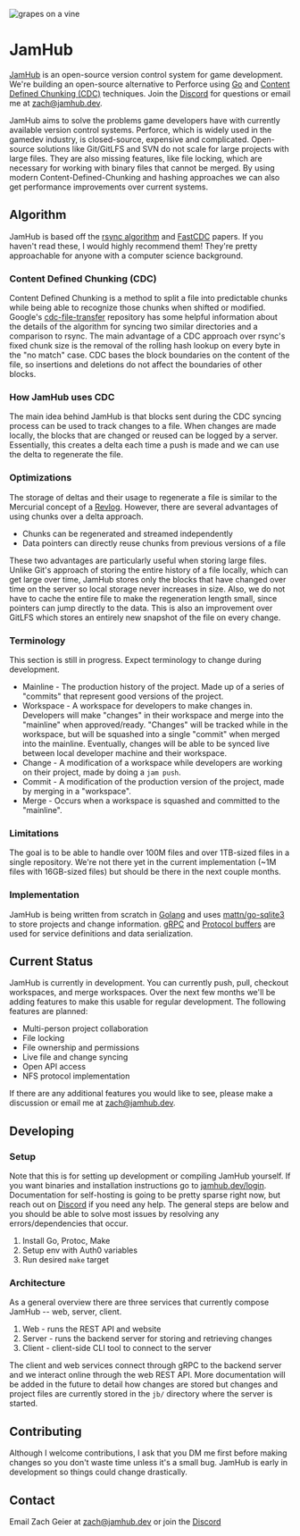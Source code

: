 ![grapes on a vine](https://jamhub.dev/favicon.svg)

# JamHub

[JamHub](https://jamhub.dev) is an open-source version control system for game
development. We're building an open-source alternative to Perforce using
[Go](https://go.dev) and
[Content Defined Chunking (CDC)](https://www.usenix.org/conference/atc16/technical-sessions/presentation/xia)
techniques. Join the [Discord](https://discord.gg/6bK3GPKhpa) for questions or
email me at [zach@jamhub.dev](zach@jamhub.dev).

JamHub aims to solve the problems game developers have with currently available
version control systems. Perforce, which is widely used in the gamedev industry,
is closed-source, expensive and complicated. Open-source solutions like
Git/GitLFS and SVN do not scale for large projects with large files. They are
also missing features, like file locking, which are necessary for working with
binary files that cannot be merged. By using modern Content-Defined-Chunking and
hashing approaches we can also get performance improvements over current
systems.

## Algorithm

JamHub is based off the
[rsync algorithm](https://www.andrew.cmu.edu/course/15-749/READINGS/required/cas/tridgell96.pdf)
and
[FastCDC](https://www.usenix.org/conference/atc16/technical-sessions/presentation/xia)
papers. If you haven't read these, I would highly recommend them! They're pretty
approachable for anyone with a computer science background.

### Content Defined Chunking (CDC)

Content Defined Chunking is a method to split a file into predictable chunks
while being able to recognize those chunks when shifted or modified. Google's
[cdc-file-transfer](https://github.com/google/cdc-file-transfer) repository has
some helpful information about the details of the algorithm for syncing two
similar directories and a comparison to rsync. The main advantage of a CDC
approach over rsync's fixed chunk size is the removal of the rolling hash lookup
on every byte in the "no match" case. CDC bases the block boundaries on the
content of the file, so insertions and deletions do not affect the boundaries of
other blocks.

### How JamHub uses CDC

The main idea behind JamHub is that blocks sent during the CDC syncing process
can be used to track changes to a file. When changes are made locally, the
blocks that are changed or reused can be logged by a server. Essentially, this
creates a delta each time a push is made and we can use the delta to regenerate
the file.

### Optimizations

The storage of deltas and their usage to regenerate a file is similar to the
Mercurial concept of a
[Revlog](https://book.mercurial-scm.org/read/concepts.html#fast-retrieval).
However, there are several advantages of using chunks over a delta approach.

- Chunks can be regenerated and streamed independently
- Data pointers can directly reuse chunks from previous versions of a file

These two advantages are particularly useful when storing large files. Unlike
Git's approach of storing the entire history of a file locally, which can get
large over time, JamHub stores only the blocks that have changed over time on
the server so local storage never increases in size. Also, we do not have to
cache the entire file to make the regeneration length small, since pointers can
jump directly to the data. This is also an improvement over GitLFS which stores
an entirely new snapshot of the file on every change.

### Terminology

This section is still in progress. Expect terminology to change during
development.

- Mainline - The production history of the project. Made up of a series of
  "commits" that represent good versions of the project.
- Workspace - A workspace for developers to make changes in. Developers will make
  "changes" in their workspace and merge into the "mainline" when approved/ready.
  "Changes" will be tracked while in the workspace, but will be squashed into a
  single "commit" when merged into the mainline. Eventually, changes will be
  able to be synced live between local developer machine and their workspace.
- Change - A modification of a workspace while developers are working on their
  project, made by doing a `jam push`.
- Commit - A modification of the production version of the project, made by
  merging in a "workspace".
- Merge - Occurs when a workspace is squashed and committed to the "mainline".

### Limitations

The goal is to be able to handle over 100M files and over 1TB-sized files in a
single repository. We're not there yet in the current implementation (~1M files
with 16GB-sized files) but should be there in the next couple months.

### Implementation

JamHub is being written from scratch in [Golang](https://go.dev/) and uses
[mattn/go-sqlite3](https://github.com/mattn/go-sqlite3) to store projects and
change information. [gRPC](https://grpc.io/) and
[Protocol buffers](https://developers.google.com/protocol-buffers) are used for
service definitions and data serialization.

## Current Status

JamHub is currently in development. You can currently push, pull, checkout
workspaces, and merge workspaces. Over the next few months we'll be adding features
to make this usable for regular development. The following features are planned:

- Multi-person project collaboration
- File locking
- File ownership and permissions
- Live file and change syncing
- Open API access
- NFS protocol implementation

If there are any additional features you would like to see, please make a
discussion or email me at [zach@jamhub.dev](mailto:zach@jamhub.dev).

## Developing

### Setup

Note that this is for setting up development or compiling JamHub yourself. If
you want binaries and installation instructions go to
[jamhub.dev/login](https://jamhub.dev). Documentation for self-hosting is
going to be pretty sparse right now, but reach out on
[Discord](https://discord.gg/6bK3GPKhpa) if you need any help. The general steps
are below and you should be able to solve most issues by resolving any
errors/dependencies that occur.

1. Install Go, Protoc, Make
2. Setup env with Auth0 variables
3. Run desired `make` target

### Architecture

As a general overview there are three services that currently compose JamHub --
web, server, client.

1. Web - runs the REST API and website
2. Server - runs the backend server for storing and retrieving changes
3. Client - client-side CLI tool to connect to the server

The client and web services connect through gRPC to the backend server and we
interact online through the web REST API. More documentation will be added in
the future to detail how changes are stored but changes and project files are
currently stored in the `jb/` directory where the server is started.

## Contributing

Although I welcome contributions, I ask that you DM me first before making
changes so you don't waste time unless it's a small bug. JamHub is early in
development so things could change drastically.

## Contact

Email Zach Geier at [zach@jamhub.dev](mailto:zach@jamhub.dev) or join the
[Discord](https://discord.gg/6bK3GPKhpa)
